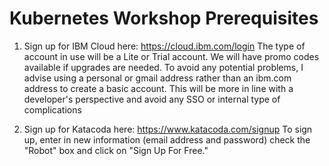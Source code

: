 # Kubernetes Workshop Prerequisites

1. Sign up for IBM Cloud here: https://cloud.ibm.com/login
The type of account in use will be a Lite or Trial account. We will have promo codes available if upgrades are needed.
To avoid any potential problems, I advise using a personal or gmail address rather than an ibm.com address to create a basic account.
This will be more in line with a developer's perspective and avoid any SSO or internal type of complications

2. Sign up for Katacoda here: https://www.katacoda.com/signup
To sign up, enter in new information (email address and password) check the "Robot" box and click on "Sign Up For Free."


